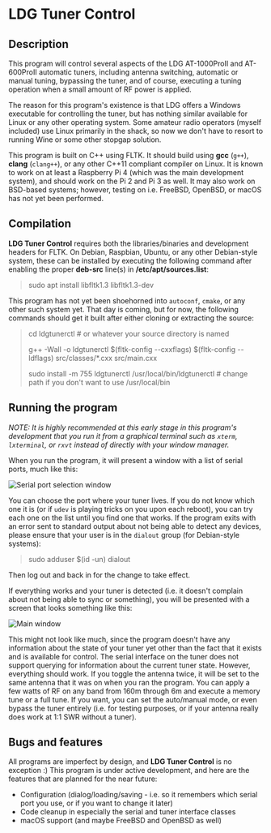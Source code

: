# LDG Tuner Control

## Description

This program will control several aspects of the LDG AT-1000ProII and AT-600ProII automatic tuners, including antenna switching, automatic or manual tuning, bypassing the tuner, and of course, executing a tuning operation when a small amount of RF power is applied.

The reason for this program's existence is that LDG offers a Windows executable for controlling the tuner, but has nothing similar available for Linux or any other operating system. Some amateur radio operators (myself included) use Linux primarily in the shack, so now we don't have to resort to running Wine or some other stopgap solution.

This program is built on C++ using FLTK. It should build using **gcc** (`g++`), **clang** (`clang++`), or any other C++11 compliant compiler on Linux. It is known to work on at least a Raspberry Pi 4 (which was the main development system), and should work on the Pi 2 and Pi 3 as well. It may also work on BSD-based systems; however, testing on i.e. FreeBSD, OpenBSD, or macOS has not yet been performed.


## Compilation

**LDG Tuner Control** requires both the libraries/binaries and development headers for FLTK. On Debian, Raspbian, Ubuntu, or any other Debian-style system, these can be installed by executing the following command after enabling the proper **deb-src** line(s) in **/etc/apt/sources.list**:
> sudo apt install libfltk1.3 libfltk1.3-dev

This program has not yet been shoehorned into `autoconf`, `cmake`, or any other such system yet. That day is coming, but for now, the following commands should get it built after either cloning or extracting the source:
> cd ldgtunerctl # or whatever your source directory is named
> 
> g++ -Wall -o ldgtunerctl $(fltk-config --cxxflags) $(fltk-config --ldflags) src/classes/*.cxx src/main.cxx
> 
> sudo install -m 755 ldgtunerctl /usr/local/bin/ldgtunerctl # change path if you don't want to use /usr/local/bin

## Running the program

*NOTE: It is highly recommended at this early stage in this program's development that you run it from a graphical terminal such as `xterm`, `lxterminal`, or `rxvt` instead of directly with your window manager.*

When you run the program, it will present a window with a list of serial ports, much like this:

![Serial port selection window](https://k8wu.me/images/ldgtunerctl-serial_port_selection_window.png)

You can choose the port where your tuner lives. If you do not know which one it is (or if `udev` is playing tricks on you upon each reboot), you can try each one on the list until you find one that works. If the program exits with an error sent to standard output about not being able to detect any devices, please ensure that your user is in the `dialout` group (for Debian-style systems):
> sudo adduser $(id -un) dialout

Then log out and back in for the change to take effect.

If everything works and your tuner is detected (i.e. it doesn't complain about not being able to sync or something), you will be presented with a screen that looks something like this:

![Main window](https://k8wu.me/images/ldgtunerctl-main_window.png)

This might not look like much, since the program doesn't have any information about the state of your tuner yet other than the fact that it exists and is available for control. The serial interface on the tuner does not support querying for information about the current tuner state. However, everything should work. If you toggle the antenna twice, it will be set to the same antenna that it was on when you ran the program. You can apply a few watts of RF on any band from 160m through 6m and execute a memory tune or a full tune. If you want, you can set the auto/manual mode, or even bypass the tuner entirely (i.e. for testing purposes, or if your antenna really does work at 1:1 SWR without a tuner).

## Bugs and features

All programs are imperfect by design, and **LDG Tuner Control** is no exception :) This program is under active development, and here are the features that are planned for the near future:
* Configuration (dialog/loading/saving - i.e. so it remembers which serial port you use, or if you want to change it later)
* Code cleanup in especially the serial and tuner interface classes
* macOS support (and maybe FreeBSD and OpenBSD as well)
